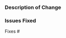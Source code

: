 
### Description of Change

<!-- Enter description of the fix in this section -->

### Issues Fixed

<!-- Please make sure that there is a bug logged for the issue being fixed. The bug should describe the problem and how to reproduce it. -->

Fixes #

<!--
Are you targeting master? All PRs should target the master branch unless otherwise noted.
-->
